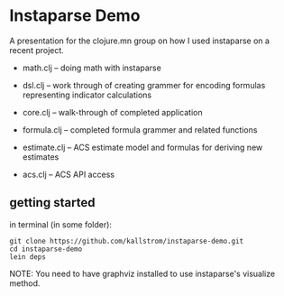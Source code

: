 # Instaparse Demo

A presentation for the clojure.mn group on how I used instaparse on a recent project.

* math.clj – doing math with instaparse
* dsl.clj – work through of creating grammer for encoding formulas representing indicator calculations

* core.clj – walk-through of completed application
* formula.clj – completed formula grammer and related functions
* estimate.clj – ACS estimate model and formulas for deriving new estimates
* acs.clj – ACS API access

## getting started

in terminal (in some folder):

```
git clone https://github.com/kallstrom/instaparse-demo.git
cd instaparse-demo
lein deps
```

NOTE: You need to have graphviz installed to use instaparse's visualize method.
